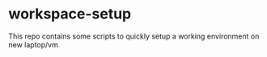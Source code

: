 # workspace-setup
This repo contains some scripts to quickly setup a working environment on new laptop/vm
